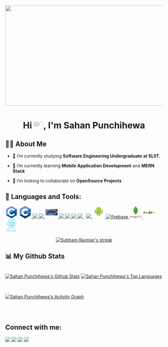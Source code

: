<h1 align= "center">
    <img align = alt = "gif" src="https://user-images.githubusercontent.com/72688889/179417402-d6b24a64-6a7c-49d4-ae3e-6306948ebc3b.gif" width = "600" height = "320"/></center>
</h1>

<h1 align="center">Hi <img src="https://raw.githubusercontent.com/MartinHeinz/MartinHeinz/master/wave.gif" width="30px" height ="20px">, I'm Sahan Punchihewa</h1>


## 🙋‍♂️ About Me

- 🌱 I’m currently studying **Software Engineering Undergraduate at SLIIT.**
  
- 🔭 I’m currently learning **Mobile Application Development** and **MERN Stack**

- 👯 I’m looking to collaborate on **OpenSource Projects**

## 🚀 Languages and Tools:

<p align="left">

   <img src="https://raw.githubusercontent.com/devicons/devicon/master/icons/c/c-original.svg" alt="c" width="40" height="40"/> </a>
   <a href="https://www.w3schools.com/cpp/" target="_blank"> <img src="https://raw.githubusercontent.com/devicons/devicon/master/icons/cplusplus/cplusplus-original.svg" alt="cplusplus" width="40" height="40"/> </a>
    <a href="https://www.java.com" target="_blank"> <img src="https://img.icons8.com/color/48/000000/java-coffee-cup-logo.png"/> </a>
    <a href="https://developer.mozilla.org/en-US/docs/Web/JavaScript" target="_blank"> <img src="https://img.icons8.com/color/48/000000/javascript.png"/> </a> 
    <a href="https://www.php.net" target="_blank"> <img src="https://raw.githubusercontent.com/devicons/devicon/master/icons/php/php-original.svg" alt="php" width="40" height="40"/> </a>
    <a href="https://www.w3.org/html/" target="_blank"> <img src="https://img.icons8.com/color/48/000000/html-5.png"/> </a> 
    <a href="https://www.w3schools.com/css/" target="_blank"> <img src="https://img.icons8.com/color/48/000000/css3.png"/> </a> 
    <a href="https://getbootstrap.com" target="_blank"> <img src="https://img.icons8.com/color/48/000000/bootstrap.png"/> </a>   <a style="padding-right:8px;" href="https://www.mysql.com/" target="_blank"> <img src="https://img.icons8.com/fluent/50/000000/mysql-logo.png"/> </a> <a href="https://git-scm.com/" target="_blank"> <img src="https://img.icons8.com/color/48/000000/git.png"/> </a> 
    <a href="https://www.cprogramming.com/" target="_blank"> 
    <a href="https://developer.android.com" target="_blank" rel="noreferrer"> <img src="https://raw.githubusercontent.com/devicons/devicon/master/icons/android/android-original-wordmark.svg" alt="android" width="40" height="40"/> </a> <a href="https://firebase.google.com/" target="_blank" rel="noreferrer"> <img src="https://www.vectorlogo.zone/logos/firebase/firebase-icon.svg" alt="firebase" width="40" height="40"/> </a> <a href="https://www.mongodb.com/" target="_blank" rel="noreferrer"> <img src="https://raw.githubusercontent.com/devicons/devicon/master/icons/mongodb/mongodb-original-wordmark.svg" alt="mongodb" width="40" height="40"/> </a> <a href="https://nodejs.org" target="_blank" rel="noreferrer"> <img src="https://raw.githubusercontent.com/devicons/devicon/master/icons/nodejs/nodejs-original-wordmark.svg" alt="nodejs" width="40" height="40"/> </a> <a href="https://reactjs.org/" target="_blank" rel="noreferrer"> <img src="https://raw.githubusercontent.com/devicons/devicon/master/icons/react/react-original-wordmark.svg" alt="react" width="40" height="40"/> </a> </p>
       


   <p align="center">
    <a href="https://github.com/SahanPunchihewa/github-readme-streak-stats">
        <img title="🔥 Get streak stats for your profile at git.io/streak-stats" alt="Subham Raoniar's streak" src="https://github-readme-streak-stats.herokuapp.com/?user=SahanPunchihewa&theme=black-ice&hide_border=true&stroke=0000&background=060A0CD0"/>
    </a>
</p>


## 📊 My Github Stats

<br/>
    <a href="https://github.com/SahanPunchihewa/github-readme-stats"><img alt="Sahan Punchihewa's Github Stats" src="https://github-readme-stats.vercel.app/api?username=SahanPunchihewa&show_icons=true&count_private=true&theme=react&hide_border=true&bg_color=0D1117" /></a>
  <a href="https://github.com/SahanPunchihewa/github-readme-stats"><img alt="Sahan Punchihewa's Top Languages" src="https://github-readme-stats.vercel.app/api/top-langs/?username=SahanPunchihewa&langs_count=8&count_private=true&layout=compact&theme=react&hide_border=true&bg_color=0D1117" /></a>
  <br/>

<br/>
<br/>

<a href="https://github.com/SahanPunchihewa/github-readme-activity-graph"><img alt="Sahan Punchihewa's Activity Graph" src="https://activity-graph.herokuapp.com/graph?username=SahanPunchihewa&bg_color=0D1117&color=5BCDEC&line=5BCDEC&point=FFFFFF&hide_border=true" /></a>

<br/>
<br/>

## Connect with me:

<p align="left">

<a href = "https://www.linkedin.com/in/sahan-punchihewa-0637651bb/"><img src="https://img.icons8.com/fluent/48/000000/linkedin.png"/></a>
<a href = "https://twitter.com/im_Sahan"><img src="https://img.icons8.com/fluent/48/000000/twitter.png"/></a>
<a href = "https://www.instagram.com/sahan_98_/"><img src="https://img.icons8.com/fluent/48/000000/instagram-new.png"/></a>
<a href = "https://www.facebook.com/sahan.nilupul/"><img src="https://img.icons8.com/color/48/000000/facebook.png"/></a>

</p>













